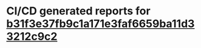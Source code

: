 # CI/CD generated reports for [b31f3e37fb9c1a171e3faf6659ba11d33212c9c2](https://github.com/hydephp/develop/commit/b31f3e37fb9c1a171e3faf6659ba11d33212c9c2)
